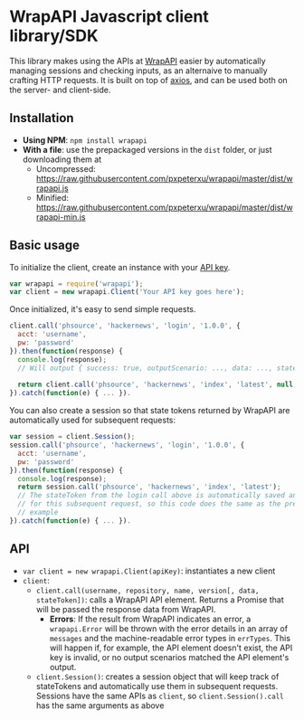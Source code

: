 # WrapAPI Javascript client library/SDK

This library makes using the APIs at [WrapAPI](https://wrapapi.com) easier by automatically managing sessions and checking inputs, as an alternaive to manually crafting HTTP requests. It is built on top of [axios](https://github.com/mzabriskie/axios), and can be used both on the server- and client-side.

## Installation

* **Using NPM**: `npm install wrapapi`
* **With a file**: use the prepackaged versions in the `dist` folder, or just downloading them at  
    * Uncompressed: https://raw.githubusercontent.com/pxpeterxu/wrapapi/master/dist/wrapapi.js
    * Minified: https://raw.githubusercontent.com/pxpeterxu/wrapapi/master/dist/wrapapi-min.js

## Basic usage
To initialize the client, create an instance with your [API key](https://wrapapi.com/#/user).
```javascript
var wrapapi = require('wrapapi');
var client = new wrapapi.Client('Your API key goes here');
```
Once initialized, it's easy to send simple requests.
```javascript
client.call('phsource', 'hackernews', 'login', '1.0.0', {
  acct: 'username',
  pw: 'password'
}).then(function(response) {
  console.log(response);
  // Will output { success: true, outputScenario: ..., data: ..., stateToken }
  
  return client.call('phsource', 'hackernews', 'index', 'latest', null, response.stateToken);
}).catch(function(e) { ... }).
```
You can also create a session so that state tokens returned by WrapAPI are automatically used for subsequent requests:
```javascript
var session = client.Session();
session.call('phsource', 'hackernews', 'login', '1.0.0', {
  acct: 'username',
  pw: 'password'
}).then(function(response) {
  console.log(response);
  return session.call('phsource', 'hackernews', 'index', 'latest');
  // The stateToken from the login call above is automatically saved and used
  // for this subsequent request, so this code does the same as the previous
  // example
}).catch(function(e) { ... }).
```

## API
* `var client = new wrapapi.Client(apiKey)`: instantiates a new client
* `client`:
  * `client.call(username, repository, name, version[, data, stateToken])`: calls a WrapAPI API element. Returns a Promise that will be passed the response data from WrapAPI.
    * **Errors**: If the result from WrapAPI indicates an error, a `wrapapi.Error` will be thrown with the error details in an array of `messages` and the machine-readable error types in `errTypes`. This will happen if, for example, the API element doesn't exist, the API key is invalid, or no output scenarios matched the API element's output.
  *  `client.Session()`: creates a session object that will keep track of stateTokens and automatically use them in subsequent requests. Sessions have the same APIs as `client`, so `client.Session().call` has the same arguments as above
